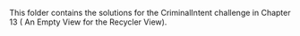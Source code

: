 This folder contains the solutions for the CriminalIntent challenge in Chapter 13 ( An Empty View for the Recycler View).
